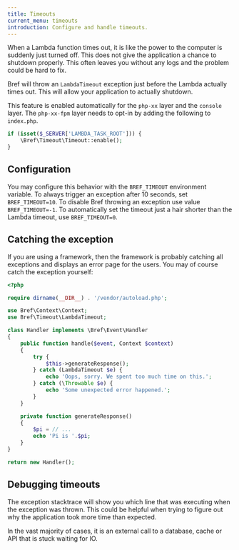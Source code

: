 ```yaml
---
title: Timeouts
current_menu: timeouts
introduction: Configure and handle timeouts.
---
```


When a Lambda function times out, it is like the power to the computer is suddenly
just turned off. This does not give the application a chance to shutdown properly.
This often leaves you without any logs and the problem could be hard to fix.

Bref will throw an `LambdaTimeout` exception just before the Lambda actually times
out. This will allow your application to actually shutdown.

This feature is enabled automatically for the `php-xx` layer and the `console` layer.
The `php-xx-fpm` layer needs to opt-in by adding the following to `index.php`.

```php
if (isset($_SERVER['LAMBDA_TASK_ROOT'])) {
    \Bref\Timeout\Timeout::enable();
}
```

## Configuration

You may configure this behavior with the `BREF_TIMEOUT` environment variable. To
always trigger an exception after 10 seconds, set `BREF_TIMEOUT=10`. To disable
Bref throwing an exception use value `BREF_TIMEOUT=-1`. To automatically set the
timeout just a hair shorter than the Lambda timeout, use `BREF_TIMEOUT=0`.

## Catching the exception

If you are using a framework, then the framework is probably catching all exceptions
and displays an error page for the users. You may of course catch the exception
yourself:

```php
<?php

require dirname(__DIR__) . '/vendor/autoload.php';

use Bref\Context\Context;
use Bref\Timeout\LambdaTimeout;

class Handler implements \Bref\Event\Handler
{
    public function handle($event, Context $context)
    {
        try {
            $this->generateResponse();
        } catch (LambdaTimeout $e) {
            echo 'Oops, sorry. We spent too much time on this.';
        } catch (\Throwable $e) {
            echo 'Some unexpected error happened.';
        }
    }

    private function generateResponse()
    {
        $pi = // ...
        echo 'Pi is '.$pi;
    }
}

return new Handler();
```

## Debugging timeouts

The exception stacktrace will show you which line that was executing when the
exception was thrown. This could be helpful when trying to figure out why the
application took more time than expected.

In the vast majority of cases, it is an external call to a database, cache or API
that is stuck waiting for IO.
